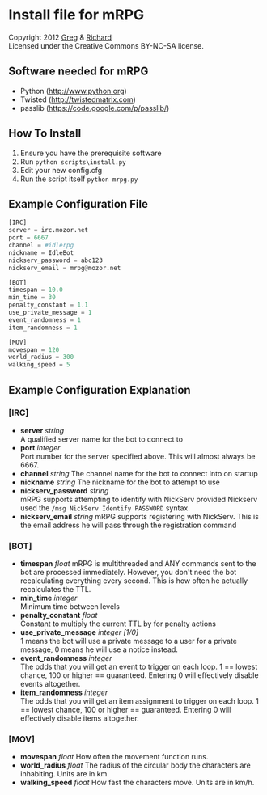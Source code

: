 Install file for mRPG
========
Copyright 2012 [Greg](https://github.com/newtoz) & [Richard](https://github.com/richard4339)  
Licensed under the Creative Commons BY-NC-SA license.

Software needed for mRPG
--------
* Python (http://www.python.org)
* Twisted (http://twistedmatrix.com)
* passlib (https://code.google.com/p/passlib/)

How To Install
--------
1. Ensure you have the prerequisite software
2. Run ```python scripts\install.py```
3. Edit your new config.cfg
4. Run the script itself ```python mrpg.py```

Example Configuration File
--------
````python
[IRC]
server = irc.mozor.net
port = 6667
channel = #idlerpg
nickname = IdleBot
nickserv_password = abc123
nickserv_email = mrpg@mozor.net

[BOT]
timespan = 10.0
min_time = 30
penalty_constant = 1.1
use_private_message = 1
event_randomness = 1
item_randomness = 1

[MOV]
movespan = 120
world_radius = 300
walking_speed = 5
````

Example Configuration Explanation
--------

### [IRC] ###
* **server** _string_  
	A qualified server name for the bot to connect to
* **port** _integer_  
	Port number for the server specified above. This will almost always be 6667.
* **channel** _string_ 
	The channel name for the bot to connect into on startup
* **nickname** _string_ 
	The nickname for the bot to attempt to use
* **nickserv_password** _string_  
	mRPG supports attempting to identify with NickServ provided Nickserv used the ```/msg NickServ Identify PASSWORD``` syntax.
* **nickserv_email** _string_ 
	mRPG supports registering with NickServ. This is the email address he will pass through the registration command

### [BOT] ###
* **timespan** _float_ 
	mRPG is multithreaded and ANY commands sent to the bot are processed immediately. However, you don't need the bot recalculating everything every second. This is how often he actually recalculates the TTL.
* **min_time** _integer_  
	Minimum time between levels
* **penalty_constant** _float_  
	Constant to multiply the current TTL by for penalty actions
* **use_private_message** _integer [1/0]_  
	1 means the bot will use a private message to a user for a private message, 0 means he will use a notice instead.
* **event_randomness** _integer_  
	The odds that you will get an event to trigger on each loop. 1 == lowest chance, 100 or higher == guaranteed. Entering 0 will effectively disable events altogether.
* **item_randomness** _integer_  
	The odds that you will get an item assignment to trigger on each loop. 1 == lowest chance, 100 or higher == guaranteed. Entering 0 will effectively disable items altogether.

### [MOV] ###
* **movespan** _float_
    How often the movement function runs.
* **world_radius** _float_
    The radius of the circular body the characters are inhabiting. Units are in km.
* **walking_speed** _float_
    How fast the characters move. Units are in km/h.